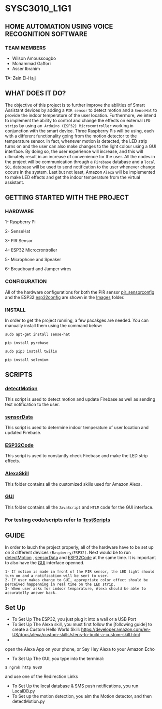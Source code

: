 # SYSC3010_L1G1

## HOME AUTOMATION USING VOICE RECOGNITION SOFTWARE

### TEAM MEMBERS
- Wilson Amoussougbo
- Mohammad Gaffori
- Asser Ibrahim

TA: Zein El-Hajj

## WHAT DOES IT DO?
The objective of this project is to further improve the abilities of Smart Assistant devices by adding a ```PIR sensor``` to detect motion and a ```SenseHat``` to provide the indoor temperature of the user location. Furthermore, we intend to implement the ability to control and change the effects on external ```LED strips``` by using an``` Arduino (ESP32) Microcontroller``` working in conjunction with the smart device. Three Raspberry Pis will be using, each with a different functionality going from the motion detector to the temperature sensor. In fact, whenever motion is detected, the LED strip turns on and the user can also make changes to the light colour using a GUI interface. By doing so, the user experience will increase, and this will ultimately result in an increase of convenience for the user. All the nodes in the project will be communication through a ```Firebase``` database and a ```local SQL``` database will be used to send notification to the user whenever change occurs in the system. Last but not least, Amazon ```Alexa``` will be implemented to make LED effects and get the indoor temperature from the virtual assistant.

## GETTING STARTED WITH THE PROJECT

### HARDWARE
1- Raspberry Pi

2- SenseHat

3- PIR Sensor

4- ESP32 Microcrontroller

5- Microphone and Speaker

6- Breadboard and Jumper wires

### CONFIGURATION
All of the hardware configurations for both the PIR sensor [pir_sensorconfig](Images) and the ESP32 [esp32config](Images) are shown in the [Images](Images) folder.

### INSTALL
In order to get the project running, a few pacakges are needed. You can manually install them  using the command below:
```
sudo apt-get install sense-hat
```
```
pip install pyrebase
```
```
sudo pip3 install twilio
```
```
pip install selenium
```

## SCRIPTS

### [detectMotion](ProjectScripts)
This script is used to detect motion and update Firebase as well as sending text notification to the user.
### [sensorData](ProjectScripts)
This script is used to determine indoor temperature of user location and updated Firebase.
### [ESP32Code](ESP32Code)
This script is used to constantly check Firebase and make the LED strip effects.
### [AlexaSkill](AlexaSkill)
This folder contains all the customized skills used for Amazon Alexa.
### [GUI](GUI)
This folder contains all the ```JavaScript``` and ```HTLM``` code for the GUI interface.

### For testing code/scripts refer to [TestScripts](TestScripts)


## GUIDE
In order to lauch the project properly, all of the hardware have to be set up on 3 different devices ```(Raspberry/ESP32)```. Next would be to run [detectMotion](ProjectScripts) , [sensorData](ProjectScripts) and [ESP32Code](ESP32Code) at the same time. It is important to also have the [GUI](GUI) interface openned. 
```
1- If motion is made in front of the PIR sensor, the LED light should turn on and a notification will be sent to user.
2- If user makes change to GUI, appropriate color effect should be perceived happenning in real time on the LED strip.
3- When user asks for indoor temparature, Alexa should be able to accuratelly answer back.
```

## Set Up 

- To Set Up The ESP32, you just plug it into a wall or a USB Port
- To Set Up The Alexa skill, you must first follow the [following guide] to create a Custom Hello World Skill: https://developer.amazon.com/en-US/docs/alexa/custom-skills/steps-to-build-a-custom-skill.html
- 
open the Alexa App on your phone, or Say Hey Alexa to your Amazon Echo 
- To Set Up The GUI, you type into the terminal:
```
$ ngrok http 8080
```
and use one of the Redirection Links

- To Set Up the local database  & SMS push notifications, you run LocalDB.py
- To Set up the motion detection, you aim the Motion detector, and then detectMotion.py

  

